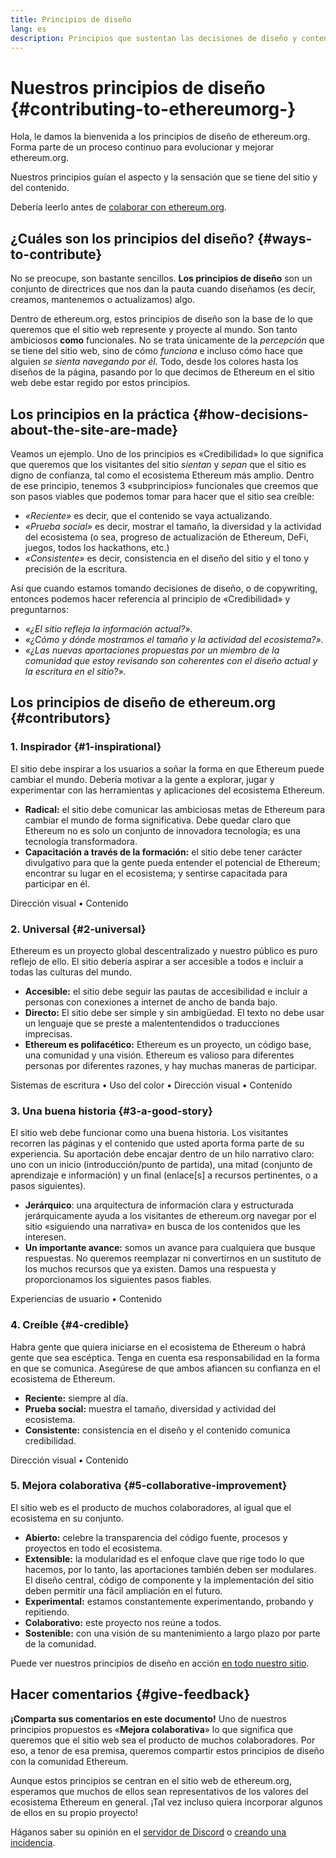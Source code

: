 ```yaml
---
title: Principios de diseño
lang: es
description: Principios que sustentan las decisiones de diseño y contenido de ethereum.org
---
```


# Nuestros principios de diseño {#contributing-to-ethereumorg-}

<Emoji text=":wave:" size={1} /> Hola, le damos la bienvenida a los principios de diseño de ethereum.org. Forma parte de un proceso continuo para evolucionar y mejorar ethereum.org.

Nuestros principios guían el aspecto y la sensación que se tiene del sitio y del contenido.

Debería leerlo antes de [colaborar con ethereum.org](/contributing/).

## ¿Cuáles son los principios del diseño? {#ways-to-contribute}

No se preocupe, son bastante sencillos. **Los principios de diseño** son un conjunto de directrices que nos dan la pauta cuando diseñamos (es decir, creamos, mantenemos o actualizamos) algo.

Dentro de ethereum.org, estos principios de diseño son la base de lo que queremos que el sitio web represente y proyecte al mundo. Son tanto ambiciosos **como** funcionales. No se trata únicamente de la _percepción_ que se tiene del sitio web, sino de cómo _funciona_ e incluso cómo hace que alguien _se sienta navegando por él._ Todo, desde los colores hasta los diseños de la página, pasando por lo que decimos de Ethereum en el sitio web debe estar regido por estos principios.

## Los principios en la práctica {#how-decisions-about-the-site-are-made}

Veamos un ejemplo. Uno de los principios es «Credibilidad» lo que significa que queremos que los visitantes del sitio _sientan_ y _sepan_ que el sitio es digno de confianza, tal como el ecosistema Ethereum más amplio. Dentro de ese principio, tenemos 3 «subprincipios» funcionales que creemos que son pasos viables que podemos tomar para hacer que el sitio sea creíble:

- _«Reciente»_ es decir, que el contenido se vaya actualizando.
- _«Prueba social»_ es decir, mostrar el tamaño, la diversidad y la actividad del ecosistema (o sea, progreso de actualización de Ethereum, DeFi, juegos, todos los hackathons, etc.)
- _«Consistente»_ es decir, consistencia en el diseño del sitio y el tono y precisión de la escritura.

Así que cuando estamos tomando decisiones de diseño, o de copywriting, entonces podemos hacer referencia al principio de «Credibilidad» y preguntarnos:

- _«¿El sitio refleja la información actual?»._
- _«¿Cómo y dónde mostramos el tamaño y la actividad del ecosistema?»._
- _«¿Las nuevas aportaciones propuestas por un miembro de la comunidad que estoy revisando son coherentes con el diseño actual y la escritura en el sitio?»._

## Los principios de diseño de ethereum.org {#contributors}

### 1. Inspirador {#1-inspirational}

El sitio debe inspirar a los usuarios a soñar la forma en que Ethereum puede cambiar el mundo. Debería motivar a la gente a explorar, jugar y experimentar con las herramientas y aplicaciones del ecosistema Ethereum.

- **Radical:** el sitio debe comunicar las ambiciosas metas de Ethereum para cambiar el mundo de forma significativa. Debe quedar claro que Ethereum no es solo un conjunto de innovadora tecnología; es una tecnología transformadora.
- **Capacitación a través de la formación:** el sitio debe tener carácter divulgativo para que la gente pueda entender el potencial de Ethereum; encontrar su lugar en el ecosistema; y sentirse capacitada para participar en él.

Dirección visual • Contenido

### 2. Universal {#2-universal}

Ethereum es un proyecto global descentralizado y nuestro público es puro reflejo de ello. El sitio debería aspirar a ser accesible a todos e incluir a todas las culturas del mundo.

- **Accesible:** el sitio debe seguir las pautas de accesibilidad e incluir a personas con conexiones a internet de ancho de banda bajo.
- **Directo:** El sitio debe ser simple y sin ambigüedad. El texto no debe usar un lenguaje que se preste a malententendidos o traducciones imprecisas.
- **Ethereum es polifacético:** Ethereum es un proyecto, un código base, una comunidad y una visión. Ethereum es valioso para diferentes personas por diferentes razones, y hay muchas maneras de participar.

Sistemas de escritura • Uso del color • Dirección visual • Contenido

### 3. Una buena historia {#3-a-good-story}

El sitio web debe funcionar como una buena historia. Los visitantes recorren las páginas y el contenido que usted aporta forma parte de su experiencia. Su aportación debe encajar dentro de un hilo narrativo claro: uno con un inicio (introducción/punto de partida), una mitad (conjunto de aprendizaje e información) y un final (enlace[s] a recursos pertinentes, o a pasos siguientes).

- **Jerárquico**: una arquitectura de información clara y estructurada jerárquicamente ayuda a los visitantes de ethereum.org navegar por el sitio «siguiendo una narrativa» en busca de los contenidos que les interesen.
- **Un importante avance:** somos un avance para cualquiera que busque respuestas. No queremos reemplazar ni convertirnos en un sustituto de los muchos recursos que ya existen. Damos una respuesta y proporcionamos los siguientes pasos fiables.

Experiencias de usuario • Contenido

### 4. Creíble {#4-credible}

Habra gente que quiera iniciarse en el ecosistema de Ethereum o habrá gente que sea escéptica. Tenga en cuenta esa responsabilidad en la forma en que se comunica. Asegúrese de que ambos afiancen su confianza en el ecosistema de Ethereum.

- **Reciente:** siempre al día.
- **Prueba social:** muestra el tamaño, diversidad y actividad del ecosistema.
- **Consistente:** consistencia en el diseño y el contenido comunica credibilidad.

Dirección visual • Contenido

### 5. Mejora colaborativa {#5-collaborative-improvement}

El sitio web es el producto de muchos colaboradores, al igual que el ecosistema en su conjunto.

- **Abierto:** celebre la transparencia del código fuente, procesos y proyectos en todo el ecosistema.
- **Extensible:** la modularidad es el enfoque clave que rige todo lo que hacemos, por lo tanto, las aportaciones también deben ser modulares. El diseño central, código de componente y la implementación del sitio deben permitir una fácil ampliación en el futuro.
- **Experimental:** estamos constantemente experimentando, probando y repitiendo.
- **Colaborativo:** este proyecto nos reúne a todos.
- **Sostenible:** con una visión de su mantenimiento a largo plazo por parte de la comunidad.

Puede ver nuestros principios de diseño en acción [en todo nuestro sitio](/).

## Hacer comentarios {#give-feedback}

**¡Comparta sus comentarios en este documento!** Uno de nuestros principios propuestos es «**Mejora colaborativa**» lo que significa que queremos que el sitio web sea el producto de muchos colaboradores. Por eso, a tenor de esa premisa, queremos compartir estos principios de diseño con la comunidad Ethereum.

Aunque estos principios se centran en el sitio web de ethereum.org, esperamos que muchos de ellos sean representativos de los valores del ecosistema Ethereum en general. ¡Tal vez incluso quiera incorporar algunos de ellos en su propio proyecto!

Háganos saber su opinión en el [servidor de Discord](https://discord.gg/ethereum-org) o [creando una incidencia](https://github.com/ethereum/ethereum-org-website/issues/new?assignees=&labels=Type%3A+Feature&template=feature_request.yaml&title=).
